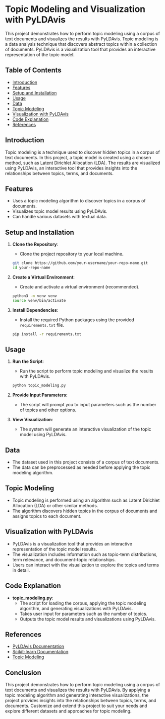 # Topic Modeling and Visualization with PyLDAvis

This project demonstrates how to perform topic modeling using a corpus of text documents and visualizes the results with PyLDAvis. Topic modeling is a data analysis technique that discovers abstract topics within a collection of documents. PyLDAvis is a visualization tool that provides an interactive representation of the topic model.

## Table of Contents
- [Introduction](#introduction)
- [Features](#features)
- [Setup and Installation](#setup-and-installation)
- [Usage](#usage)
- [Data](#data)
- [Topic Modeling](#topic-modeling)
- [Visualization with PyLDAvis](#visualization-with-pyldavis)
- [Code Explanation](#code-explanation)
- [References](#references)

## Introduction

Topic modeling is a technique used to discover hidden topics in a corpus of text documents. In this project, a topic model is created using a chosen method, such as Latent Dirichlet Allocation (LDA). The results are visualized using PyLDAvis, an interactive tool that provides insights into the relationships between topics, terms, and documents.

## Features

- Uses a topic modeling algorithm to discover topics in a corpus of documents.
- Visualizes topic model results using PyLDAvis.
- Can handle various datasets with textual data.

## Setup and Installation

1. **Clone the Repository**:
    - Clone the project repository to your local machine.
    ```bash
    git clone https://github.com/your-username/your-repo-name.git
    cd your-repo-name
    ```

2. **Create a Virtual Environment**:
    - Create and activate a virtual environment (recommended).
    ```bash
    python3 -m venv venv
    source venv/bin/activate
    ```

3. **Install Dependencies**:
    - Install the required Python packages using the provided `requirements.txt` file.
    ```bash
    pip install -r requirements.txt
    ```

## Usage

1. **Run the Script**:
    - Run the script to perform topic modeling and visualize the results with PyLDAvis.
    ```bash
    python topic_modeling.py
    ```

2. **Provide Input Parameters**:
    - The script will prompt you to input parameters such as the number of topics and other options.

3. **View Visualization**:
    - The system will generate an interactive visualization of the topic model using PyLDAvis.

## Data

- The dataset used in this project consists of a corpus of text documents.
- The data can be preprocessed as needed before applying the topic modeling algorithm.

## Topic Modeling

- Topic modeling is performed using an algorithm such as Latent Dirichlet Allocation (LDA) or other similar methods.
- The algorithm discovers hidden topics in the corpus of documents and assigns topics to each document.

## Visualization with PyLDAvis

- PyLDAvis is a visualization tool that provides an interactive representation of the topic model results.
- The visualization includes information such as topic-term distributions, term relevance, and document-topic relationships.
- Users can interact with the visualization to explore the topics and terms in detail.

## Code Explanation

- **topic_modeling.py**:
    - The script for loading the corpus, applying the topic modeling algorithm, and generating visualizations with PyLDAvis.
    - Takes user input for parameters such as the number of topics.
    - Outputs the topic model results and visualizations using PyLDAvis.

## References

- [PyLDAvis Documentation](https://pyldavis.readthedocs.io/en/latest/)
- [Scikit-learn Documentation](https://scikit-learn.org/)
- [Topic Modeling](https://en.wikipedia.org/wiki/Topic_model)

## Conclusion

This project demonstrates how to perform topic modeling using a corpus of text documents and visualizes the results with PyLDAvis. By applying a topic modeling algorithm and generating interactive visualizations, the project provides insights into the relationships between topics, terms, and documents. Customize and extend this project to suit your needs and explore different datasets and approaches for topic modeling.
